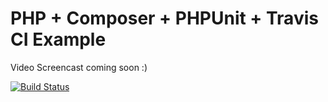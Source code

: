 # PHP + Composer + PHPUnit + Travis CI Example

Video Screencast coming soon :)

[![Build Status](https://secure.travis-ci.org/jomweb/phput.png)](http://travis-ci.org/jomweb/phput)
